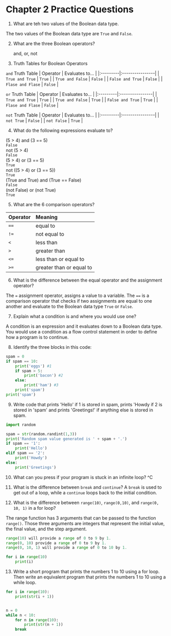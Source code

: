 # Chapter 2 Practice Questions

1. What are teh two values of the Boolean data type.  

The two values of the Boolean data type are `True` and `False`. 

2. What are the three Boolean operators? 

    and, or, not

3. Truth Tables for Boolean Operators

`and` Truth Table
| Operator | Evaluates to... |
|:---------|:----------------|
| `True and True` | `True` |
| `True and False` | `False` |
| `False and True` | `False` |
| `Flase and Flase` | `False` |

`or` Truth Table
| Operator | Evaluates to... |
|:---------|:----------------|
| `True and True` | `True` |
| `True and False` | `True` |
| `False and True` | `True` |
| `Flase and Flase` | `False` |  

`not` Truth Table
| Operator | Evaluates to... |
|:---------|:----------------|
| `not True` | `False` |
| `not False` | `True` |

4. What do the following expressions evaluate to? 

(5 > 4) and (3 == 5)  
`False`  
not (5 > 4)  
`False `  
(5 > 4) or (3 == 5)   
`True  `  
not ((5 > 4) or (3 == 5))    
`True `   
(True and True) and (True == False)    
`False  `  
(not False) or (not True)    
`True  `  

5. What are the 6 comparison operators? 

| Operator | Meaning |
|:---------|:--------|
| `==` | equal to |
| `!=` | not equal to |
| `<`  | less than |
| `>`  | greater than |
| `<=` | less than or equal to |
| `>=` | greater than or equal to |  

6.  What is the difference between the equal operator and the assignment operator?   

The `=` assignment operator, assigns a value to a variable.  The `==` is a comparison operator that checks if two assignments are equal to one another and evaluate to the Boolean data type `True` or `False`.  

7. Explain what a condition is and where you would use one?  

A condition is an expression and it evaluates down to a Boolean data type. You would use a condition as a flow control statement in order to define how a program is to continue.  

8. Identify the three blocks in this code:  
````python
spam = 0
if spam == 10:
    print('eggs') #1
    if spam > 5:
        print('bacon') #2
    else:
        print('ham') #3
    print('spam')
print('spam')  
````
9. Write code that prints 'Hello' if 1 is stored in spam, prints 'Howdy if 2 is stored in 'spam' and prints 'Greetings!' if anything else is stored in spam.  
````python
import random

spam = str(random.randint(1,3))
print('Random spam value generated is ' + spam + '.')
if spam == '1':
    print('Hello')
elif spam == '2':
    print('Howdy')
else:
    print('Greetings')  
````
10. What can you press if your program is stuck in an infinite loop?
^C  

11. What is the difference between `break` and `continue`? 
A `break` is used to get out of a loop, while a `continue` loops back to the initial condition. 

12. What is the difference between `range(10)`, `range(0,10)`, and `range(0, 10, 1)` in a for loop?  

The range function has 3 arguments that can be passed to the function `range()`.  Those three arguments are integers that represent the initial value, the final value, and the step argument.  

````python
range(10) will provide a range of 0 to 9 by 1.  
range(0, 10) provide a range of 0 to 9 by 1. 
range(0, 10, 1) will provide a range of 0 to 10 by 1. 

for i in range(10)
    print(i)
````

13. Write a short program that prints the numbers 1 to 10 using a for loop. Then write an equivalent program that prints the numbers 1 to 10 using a while loop.  

````python
for i in range(10):
    print(str(i + 1))


n = 0
while n < 10:
    for n in range(10):
        print(str(n + 1))
    break 
````
